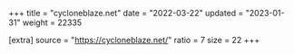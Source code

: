 +++
title = "cycloneblaze.net"
date = "2022-03-22"
updated = "2023-01-31"
weight = 22335

[extra]
source = "https://cycloneblaze.net/"
ratio = 7
size = 22
+++
